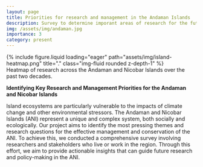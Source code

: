 ```yaml
---
layout: page
title: Priorities for research and management in the Andaman Islands 
description: Survey to determine imporant areas of research for the future of the ANI.
img: /assets/img/andaman.jpg
importance: 3
category: present
---
```


<div class="row">
    <div class="col-sm mt-3 mt-md-0">
        {% include figure.liquid loading="eager" path="assets/img/island-heatmap.png" title="." class="img-fluid rounded z-depth-1" %}
    </div>
</div>
<div class="caption">
   Heatmap of research across the Andaman and Nicobar Islands over the past two decades.
</div>

**Identifying Key Research and Management Priorities for the Andaman and Nicobar Islands**

Island ecosystems are particularly vulnerable to the impacts of climate change and other environmental stressors. The Andaman and Nicobar Islands (ANI) represent a unique and complex system, both socially and ecologically. Our project aims to identify the most pressing themes and research questions for the effective management and conservation of the ANI. To achieve this, we conducted a comprehensive survey involving researchers and stakeholders who live or work in the region. Through this effort, we aim to provide actionable insights that can guide future research and policy-making in the ANI.

